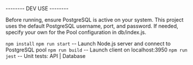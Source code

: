 -------- DEV USE --------

Before running, ensure PostgreSQL is active on your system.
This project uses the default PostgreSQL username, port, and password.
If needed, specify your own for the Pool configuration in db/index.js.

`npm install`
`npm run start` -- Launch Node.js server and connect to PostgreSQL pool
`npm run build` -- Launch client on localhost:3950
`npm run jest`  -- Unit tests: API | Database
